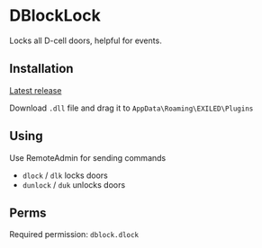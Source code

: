 # DBlockLock
Locks all D-cell doors, helpful for events.

## Installation
[Latest release](https://github.com/scp252arc/dblocklock/releases/latest)

Download `.dll` file and drag it to `AppData\Roaming\EXILED\Plugins`

## Using
Use RemoteAdmin for sending commands
- `dlock` / `dlk` locks doors
- `dunlock` / `duk` unlocks doors

## Perms
Required permission: `dblock.dlock`
